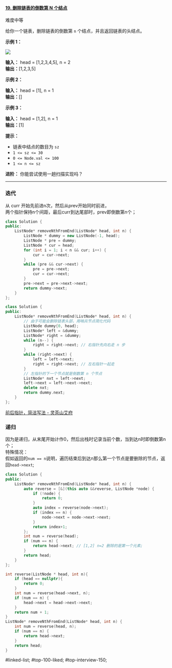 #### [19. 删除链表的倒数第 N 个结点](https://leetcode.cn/problems/remove-nth-node-from-end-of-list/)

难度中等

给你一个链表，删除链表的倒数第 `n` 个结点，并且返回链表的头结点。

**示例 1：**

![](https://assets.leetcode.com/uploads/2020/10/03/remove_ex1.jpg)

**输入：** head = [1,2,3,4,5], n = 2  
**输出：**[1,2,3,5]

**示例 2：**

**输入：** head = [1], n = 1  
**输出：**[]

**示例 3：**

**输入：** head = [1,2], n = 1  
**输出：**[1]

**提示：**

-   链表中结点的数目为 `sz`
-   `1 <= sz <= 30`
-   `0 <= Node.val <= 100`
-   `1 <= n <= sz`

**进阶：** 你能尝试使用一趟扫描实现吗？
---- ----
### 迭代
从 curr 开始先前进n次，然后从prev开始同时前进，  
两个指针保持n个间距，最后curr到达尾部时，prev即倒数第n个；
```cpp
class Solution {
public:
    ListNode* removeNthFromEnd(ListNode* head, int n) {
        ListNode * dummy = new ListNode(-1, head);
        ListNode * pre = dummy;
        ListNode * cur = head;
        for (int i = 1; i < n && cur; i++) {
            cur = cur->next;
        }
        while (pre && cur->next) {
            pre = pre->next;
            cur = cur->next;
        }
        pre->next = pre->next->next;
        return dummy->next;
    }
};
```

```cpp
class Solution {
public:
    ListNode* removeNthFromEnd(ListNode* head, int n) {
        // 由于可能会删除链表头部，用哨兵节点简化代码
        ListNode dummy{0, head};
        ListNode* left = &dummy;
        ListNode* right = &dummy;
        while (n--) {
            right = right->next; // 右指针先向右走 n 步
        }
        while (right->next) {
            left = left->next;
            right = right->next; // 左右指针一起走
        }
        // 左指针的下一个节点就是倒数第 n 个节点
        ListNode* nxt = left->next;
        left->next = left->next->next;
        delete nxt;
        return dummy.next;
    }
};
```
[前后指针，简洁写法 - 灵茶山艾府](https://leetcode.cn/problems/remove-nth-node-from-end-of-list/solutions/2004057/ru-he-shan-chu-jie-dian-liu-fen-zhong-ga-xpfs/)
### 递归 
因为是递归，从末尾开始计作0，然后出栈时记录当前个数，当到达n时即倒数第n个；  
特殊情况：  
假如返回的`num == n`说明，遍历结束后到达n那么第一个节点是要删除的节点，返回`head->next`;
```cpp
class Solution {
public:
    ListNode* removeNthFromEnd(ListNode* head, int n) {
        auto reverse = [&](this auto &&reverse, ListNode *node) {
            if (!node) {
                return 0;
            }
            auto index = reverse(node->next);
            if (index == n) {
                node->next = node->next->next;
            }
            return index+1;
        };
        int num = reverse(head);
        if (num == n) {
            return head->next; // [1,2] n=2 删除的是第一个元素;
        }
        return head;
    }
};
```

```cpp
int reverse(ListNode * head, int n){
    if (head == nullptr){
        return 0;
    }
    int num = reverse(head->next, n);
    if (num == n) {
        head->next = head->next->next;
    }
    return num + 1;
}
ListNode* removeNthFromEnd(ListNode* head, int n) {
    int num = reverse(head, n);
    if (num == n) {
        return head->next;
    }
    return head;
}
```
#linked-list; #top-100-liked; #top-interview-150; 